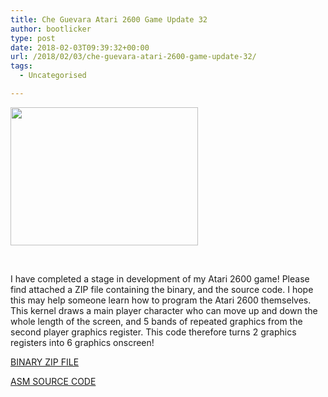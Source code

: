 ```yaml
---
title: Che Guevara Atari 2600 Game Update 32
author: bootlicker
type: post
date: 2018-02-03T09:39:32+00:00
url: /2018/02/03/che-guevara-atari-2600-game-update-32/
tags:
  - Uncategorised

---
```

<img class="aligncenter size-medium wp-image-256" src="/wordpress-uploads/2018/02/guerrilla32-300x221.png" alt="" width="300" height="221" />

&nbsp;

I have completed a stage in development of my Atari 2600 game! Please find attached a ZIP file containing the binary, and the source code. I hope this may help someone learn how to program the Atari 2600 themselves. This kernel draws a main player character who can move up and down the whole length of the screen, and 5 bands of repeated graphics from the second player graphics register. This code therefore turns 2 graphics registers into 6 graphics onscreen!

[BINARY ZIP FILE][1]

[ASM SOURCE CODE][2]

 [1]: /wordpress-uploads/2018/02/Guerrilla32_bin_FINAL.zip
 [2]: /wordpress-uploads/2018/02/coloured_guerrilla032.asm_.zip
